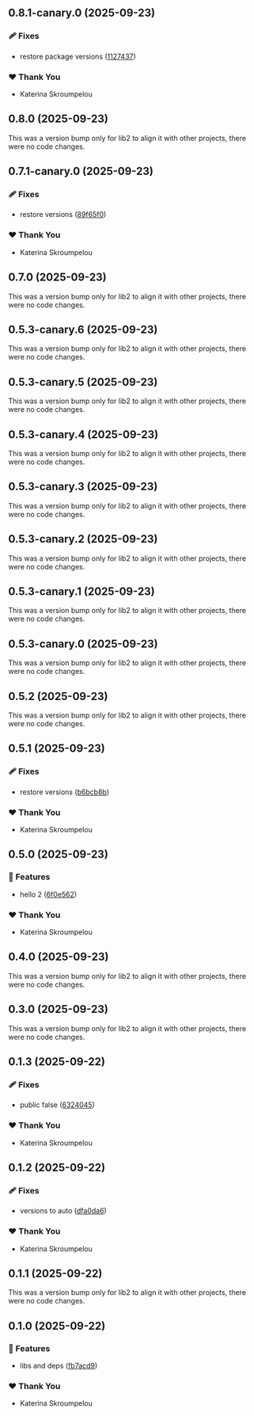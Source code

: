 ## 0.8.1-canary.0 (2025-09-23)

### 🩹 Fixes

- restore package versions ([1127437](https://github.com/mandarini/repro-nx-release/commit/1127437))

### ❤️ Thank You

- Katerina Skroumpelou

## 0.8.0 (2025-09-23)

This was a version bump only for lib2 to align it with other projects, there were no code changes.

## 0.7.1-canary.0 (2025-09-23)

### 🩹 Fixes

- restore versions ([89f65f0](https://github.com/mandarini/repro-nx-release/commit/89f65f0))

### ❤️ Thank You

- Katerina Skroumpelou

## 0.7.0 (2025-09-23)

This was a version bump only for lib2 to align it with other projects, there were no code changes.

## 0.5.3-canary.6 (2025-09-23)

This was a version bump only for lib2 to align it with other projects, there were no code changes.

## 0.5.3-canary.5 (2025-09-23)

This was a version bump only for lib2 to align it with other projects, there were no code changes.

## 0.5.3-canary.4 (2025-09-23)

This was a version bump only for lib2 to align it with other projects, there were no code changes.

## 0.5.3-canary.3 (2025-09-23)

This was a version bump only for lib2 to align it with other projects, there were no code changes.

## 0.5.3-canary.2 (2025-09-23)

This was a version bump only for lib2 to align it with other projects, there were no code changes.

## 0.5.3-canary.1 (2025-09-23)

This was a version bump only for lib2 to align it with other projects, there were no code changes.

## 0.5.3-canary.0 (2025-09-23)

This was a version bump only for lib2 to align it with other projects, there were no code changes.

## 0.5.2 (2025-09-23)

This was a version bump only for lib2 to align it with other projects, there were no code changes.

## 0.5.1 (2025-09-23)

### 🩹 Fixes

- restore versions ([b6bcb8b](https://github.com/mandarini/repro-nx-release/commit/b6bcb8b))

### ❤️ Thank You

- Katerina Skroumpelou

## 0.5.0 (2025-09-23)

### 🚀 Features

- hello 2 ([6f0e562](https://github.com/mandarini/repro-nx-release/commit/6f0e562))

### ❤️ Thank You

- Katerina Skroumpelou

## 0.4.0 (2025-09-23)

This was a version bump only for lib2 to align it with other projects, there were no code changes.

## 0.3.0 (2025-09-23)

This was a version bump only for lib2 to align it with other projects, there were no code changes.

## 0.1.3 (2025-09-22)

### 🩹 Fixes

- public false ([6324045](https://github.com/mandarini/repro-nx-release/commit/6324045))

### ❤️ Thank You

- Katerina Skroumpelou

## 0.1.2 (2025-09-22)

### 🩹 Fixes

- versions to auto ([dfa0da6](https://github.com/mandarini/repro-nx-release/commit/dfa0da6))

### ❤️ Thank You

- Katerina Skroumpelou

## 0.1.1 (2025-09-22)

This was a version bump only for lib2 to align it with other projects, there were no code changes.

## 0.1.0 (2025-09-22)

### 🚀 Features

- libs and deps ([fb7acd9](https://github.com/mandarini/repro-nx-release/commit/fb7acd9))

### ❤️ Thank You

- Katerina Skroumpelou